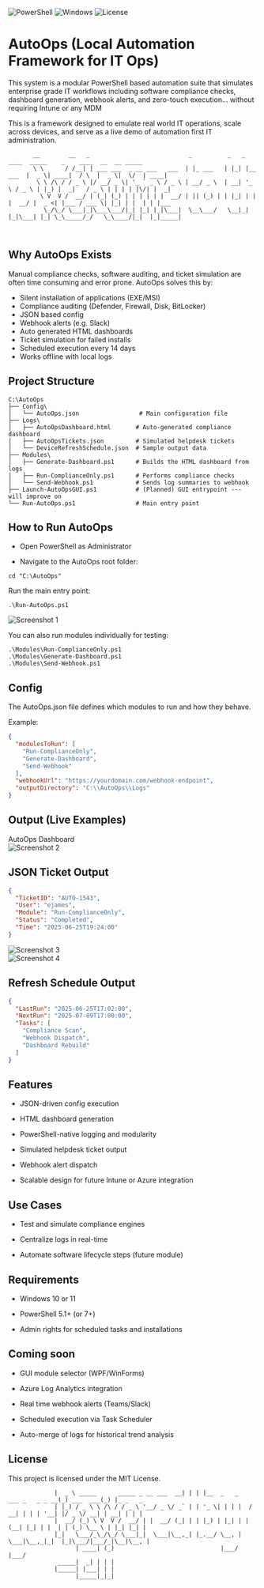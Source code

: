 ![PowerShell](https://img.shields.io/badge/Built%20With-PowerShell-5391FE?logo=powershell)
![Windows](https://img.shields.io/badge/Platform-Windows-blue)
![License](https://img.shields.io/badge/license-MIT-green)

# AutoOps (Local Automation Framework for IT Ops)
This system is a modular PowerShell based automation suite that simulates enterprise grade IT workflows including software compliance checks, dashboard generation, webhook alerts, and zero-touch execution... without requiring Intune or any MDM


This is a framework designed to emulate real world IT operations, scale across devices, and serve as a live demo of automation first IT administration.

```                                
       __        __   _                            _          _   _            ____  _____    _    ____  __  __ _____ 
       \ \      / /__| | ___ ___  _ __ ___   ___  | |_ ___   | |_| |__   ___  |  _ \| ____|  / \  |  _ \|  \/  | ____|
        \ \ /\ / / _ \ |/ __/ _ \| '_ ` _ \ / _ \ | __/ _ \  | __| '_ \ / _ \ | |_) |  _|   / _ \ | | | | |\/| |  _|  
         \ V  V /  __/ | (_| (_) | | | | | |  __/ | || (_) | | |_| | | |  __/ |  _ <| |___ / ___ \| |_| | |  | | |___ 
          \_/\_/ \___|_|\___\___/|_| |_| |_|\___|  \__\___/   \__|_| |_|\___| |_| \_\_____/_/   \_\____/|_|  |_|_____|
                                                                                                                                                                              
                                                                                                
```

## Why AutoOps Exists
Manual compliance checks, software auditing, and ticket simulation are often time consuming and error prone. AutoOps solves this by:

- Silent installation of applications (EXE/MSI)
- Compliance auditing (Defender, Firewall, Disk, BitLocker)
- JSON based config
- Webhook alerts (e.g. Slack)
- Auto generated HTML dashboards
- Ticket simulation for failed installs
- Scheduled execution every 14 days
- Works offline with local logs

  
## Project Structure
```
C:\AutoOps
├── Config\
│   └── AutoOps.json                 # Main configuration file
├── Logs\
│   ├── AutoOpsDashboard.html       # Auto-generated compliance dashboard
│   ├── AutoOpsTickets.json         # Simulated helpdesk tickets
│   └── DeviceRefreshSchedule.json  # Sample output data
├── Modules\
│   ├── Generate-Dashboard.ps1      # Builds the HTML dashboard from logs
│   ├── Run-ComplianceOnly.ps1      # Performs compliance checks
│   └── Send-Webhook.ps1            # Sends log summaries to webhook
├── Launch-AutoOpsGUI.ps1           # (Planned) GUI entrypoint --- will improve on
└── Run-AutoOps.ps1                 # Main entry point
```
## How to Run AutoOps
- Open PowerShell as Administrator

- Navigate to the AutoOps root folder:

```
cd "C:\AutoOps"
```
Run the main entry point:
```
.\Run-AutoOps.ps1
```  
![Screenshot 1](https://github.com/elijamesku/AutoOps/blob/main/Images/Screenshot%202025-06-25%20192515.png?raw=true)  

You can also run modules individually for testing:

```
.\Modules\Run-ComplianceOnly.ps1
.\Modules\Generate-Dashboard.ps1
.\Modules\Send-Webhook.ps1
```

## Config
The AutoOps.json file defines which modules to run and how they behave.

Example:
```json
{
  "modulesToRun": [
    "Run-ComplianceOnly",
    "Generate-Dashboard",
    "Send-Webhook"
  ],
  "webhookUrl": "https://yourdomain.com/webhook-endpoint",
  "outputDirectory": "C:\\AutoOps\\Logs"
}
```
## Output (Live Examples)
AutoOps Dashboard  
![Screenshot 2](https://github.com/elijamesku/AutoOps/blob/main/Images/Screenshot%202025-06-25%20192624.png?raw=true)

## JSON Ticket Output
```json
{
  "TicketID": "AUTO-1543",
  "User": "ejames",
  "Module": "Run-ComplianceOnly",
  "Status": "Completed",
  "Time": "2025-06-25T19:24:00"
}
```
![Screenshot 3](https://github.com/elijamesku/AutoOps/blob/main/Images/Screenshot%202025-06-25%20192741.png?raw=true)  
![Screenshot 4](https://github.com/elijamesku/AutoOps/blob/main/Images/Screenshot%202025-06-25%20192755.png?raw=true) 

## Refresh Schedule Output  
```json
{
  "LastRun": "2025-06-25T17:02:00",
  "NextRun": "2025-07-09T17:00:00",
  "Tasks": [
    "Compliance Scan",
    "Webhook Dispatch",
    "Dashboard Rebuild"
  ]
}
```
## Features
- JSON-driven config execution

- HTML dashboard generation

- PowerShell-native logging and modularity

- Simulated helpdesk ticket output

- Webhook alert dispatch

- Scalable design for future Intune or Azure integration

## Use Cases
- Test and simulate compliance engines

- Centralize logs in real-time

- Automate software lifecycle steps (future module)

## Requirements
- Windows 10 or 11

- PowerShell 5.1+ (or 7+)

- Admin rights for scheduled tasks and installations

## Coming soon
- GUI module selector (WPF/WinForms)

- Azure Log Analytics integration

- Real time webhook alerts (Teams/Slack)

- Scheduled execution via Task Scheduler

- Auto-merge of logs for historical trend analysis

## License
This project is licensed under the MIT License.

```                                        
             |  _ \ _____      _____ _ __ ___  __| | | |__  _   _    ___ _   _ _ __(_) ___  ___(_) |_ _   _ 
             | |_) / _ \ \ /\ / / _ \ '__/ _ \/ _` | | '_ \| | | |  / __| | | | '__| |/ _ \/ __| | __| | | |
             |  __/ (_) \ V  V /  __/ | |  __/ (_| | | |_) | |_| | | (__| |_| | |  | | (_) \__ \ | |_| |_| |
             |_|   \___/_\_/\_/ \___|_|  \___|\__,_| |_.__/ \__, |  \___|\__,_|_|  |_|\___/|___/_|\__|\__, |
                   | ____| (_)                              |___/                                     |___/ 
              _____|  _| | | |                                                                              
             |_____| |___| | |                                                                              
                   |_____|_|_|                                                                              
```
